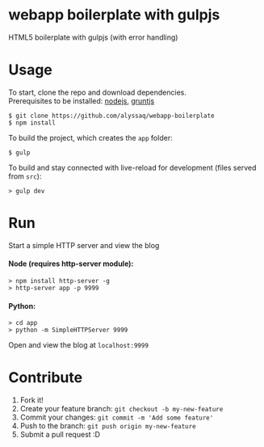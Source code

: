 webapp boilerplate with gulpjs
==

HTML5 boilerplate with gulpjs (with error handling)

Usage
==
To start, clone the repo and download dependencies.    
Prerequisites to be installed: [nodejs](www.nodejs.org), [gruntjs](www.gruntjs.com)

    $ git clone https://github.com/alyssaq/webapp-boilerplate
    $ npm install

To build the project, which creates the `app` folder:
    
    $ gulp
    
To build and stay connected with live-reload for development (files served from `src`):
    
    > gulp dev

Run
==
Start a simple HTTP server and view the blog

#### Node (requires http-server module): 

    > npm install http-server -g
    > http-server app -p 9999

#### Python:

    > cd app
    > python -m SimpleHTTPServer 9999

Open and view the blog at `localhost:9999`

Contribute
==
1. Fork it!
2. Create your feature branch: `git checkout -b my-new-feature`
3. Commit your changes: `git commit -m 'Add some feature'`
4. Push to the branch: `git push origin my-new-feature`
5. Submit a pull request :D
